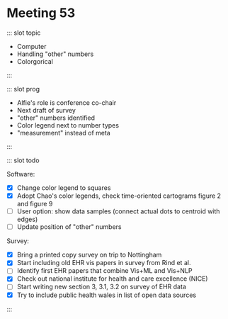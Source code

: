 # Meeting 53

<Meeting index="53" members="Bob, Wang" date="14 Jan 20 11:00" nextDate="28 Jan 2020 11:00">

::: slot topic

- Computer
- Handling "other" numbers
- Colorgorical

:::

::: slot prog

- Alfie's role is conference co-chair
- Next draft of survey
- "other" numbers identified
- Color legend next to number types
- "measurement" instead of meta

:::

::: slot todo

Software:

- [x] Change color legend to squares
- [x] Adopt Chao's color legends, check time-oriented cartograms figure 2 and figure 9
- [ ] User option: show data samples (connect actual dots to centroid with edges)
- [ ] Update position of "other" numbers

Survey:

- [x] Bring a printed copy survey on trip to Nottingham
- [x] Start including old EHR vis papers in survey from Rind et al.
- [ ] Identify first EHR papers that combine Vis+ML and Vis+NLP
- [x] Check out national institute for health and care excellence (NICE)
- [ ] Start writing new section 3, 3.1, 3.2 on survey of EHR data
- [x] Try to include public health wales in list of open data sources

:::

</Meeting>
